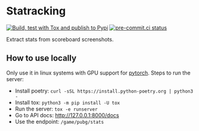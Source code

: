 # Statracking

[![Build, test with Tox and publish to Pypi](https://github.com/proafxin/statracking/actions/workflows/test_release.yaml/badge.svg)](https://github.com/proafxin/statracking/actions/workflows/test_release.yaml)
[![pre-commit.ci status](https://results.pre-commit.ci/badge/github/proafxin/statracking/develop.svg)](https://results.pre-commit.ci/latest/github/proafxin/statracking/develop)

Extract stats from scoreboard screenshots.

## How to use locally

Only use it in linux systems with GPU support for [pytorch](https://pytorch.org/get-started/locally/). Steps to run the server:

* Install poetry: `curl -sSL https://install.python-poetry.org | python3 -`
* Install tox: `python3 -m pip install -U tox`
* Run the server: `tox -e runserver`
* Go to API docs: http://127.0.0.1:8000/docs
* Use the endpoint: `/game/pubg/stats`
